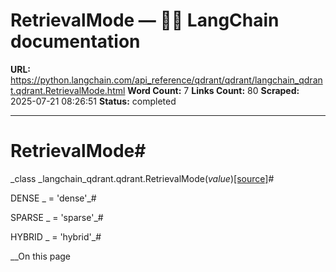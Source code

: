 # RetrievalMode — 🦜🔗 LangChain  documentation

**URL:** https://python.langchain.com/api_reference/qdrant/qdrant/langchain_qdrant.qdrant.RetrievalMode.html
**Word Count:** 7
**Links Count:** 80
**Scraped:** 2025-07-21 08:26:51
**Status:** completed

---

# RetrievalMode\#

_class _langchain\_qdrant.qdrant.RetrievalMode\(_value_\)[\[source\]](https://python.langchain.com/api_reference/_modules/langchain_qdrant/qdrant.html#RetrievalMode)\#     

DENSE _ = 'dense'_\#     

SPARSE _ = 'sparse'_\#     

HYBRID _ = 'hybrid'_\#     

__On this page